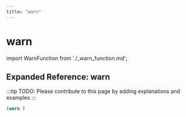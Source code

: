 ```yaml
---
title: "warn"
---
```


# warn

import WarnFunction from './_warn_function.md';

<WarnFunction />

## Expanded Reference: warn

:::tip
TODO: Please contribute to this page by adding explanations and examples
:::

```lisp
(warn )
```
